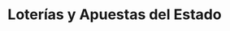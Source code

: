 ---
title: "Loterías y Apuestas del Estado"
url: /segovia/loterias-y-apuestas-del-estado/
shop: Lotterie
---